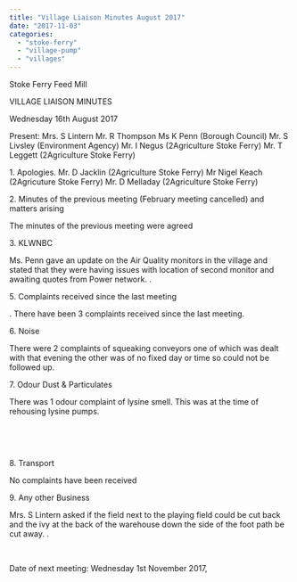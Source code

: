 ```yaml
---
title: "Village Liaison Minutes August 2017"
date: "2017-11-03"
categories: 
  - "stoke-ferry"
  - "village-pump"
  - "villages"
---
```


Stoke Ferry Feed Mill

VILLAGE LIAISON MINUTES

Wednesday 16th August 2017

Present: Mrs. S Lintern Mr. R Thompson Ms K Penn (Borough Council) Mr. S Livsley (Environment Agency) Mr. I Negus (2Agriculture Stoke Ferry) Mr. T Leggett (2Agriculture Stoke Ferry)

1\. Apologies. Mr. D Jacklin (2Agriculture Stoke Ferry) Mr Nigel Keach (2Agricuture Stoke Ferry) Mr. D Melladay (2Agriculture Stoke Ferry)

2\. Minutes of the previous meeting (February meeting cancelled) and matters arising

The minutes of the previous meeting were agreed

3\. KLWNBC

Ms. Penn gave an update on the Air Quality monitors in the village and stated that they were having issues with location of second monitor and awaiting quotes from Power network. .

5\. Complaints received since the last meeting

. There have been 3 complaints received since the last meeting.

6\. Noise

There were 2 complaints of squeaking conveyors one of which was dealt with that evening the other was of no fixed day or time so could not be followed up.

7\. Odour Dust & Particulates

There was 1 odour complaint of lysine smell. This was at the time of rehousing lysine pumps.

 

 

8\. Transport

No complaints have been received

9\. Any other Business

Mrs. S Lintern asked if the field next to the playing field could be cut back and the ivy at the back of the warehouse down the side of the foot path be cut away. .

 

Date of next meeting: Wednesday 1st November 2017,
